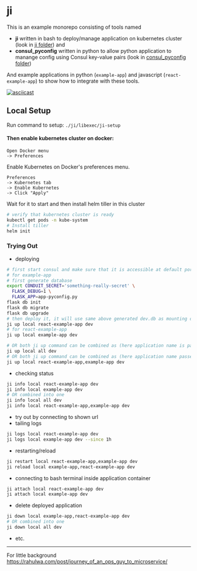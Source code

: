 # ji

This is an example monorepo consisting of tools named
- **ji** written in bash to deploy/manage application on kubernetes cluster (look in [ji folder](./ji)) and
- **consul_pyconfig** written in python to allow python application to manange config using Consul key-value pairs (look in [consul_pyconfig folder](./consul_pyconfig))

And example applications in python (`example-app`) and javascript (`react-example-app`) to show how to integrate with these tools.

[![asciicast](https://asciinema.org/a/255857.svg)](https://asciinema.org/a/255857)

## Local Setup
Run command to setup: `./ji/libexec/ji-setup`
#### Then enable kubernetes cluster on docker:
```
Open Docker menu
-> Preferences
```
Enable Kubernetes on Docker's preferences menu.
```
Preferences
-> Kubernetes tab
-> Enable Kubernetes
-> Click "Apply"
```
Wait for it to start and then install helm tiller in this cluster
```sh
# verify that kubernetes cluster is ready
kubectl get pods -n kube-system
# Install tiller
helm init
```

### Trying Out

- deploying
```sh
# first start consul and make sure that it is accessible at default port 8500
# for example-app
# first generate database
export CONDUIT_SECRET='something-really-secret' \
  FLASK_DEBUG=1 \
  FLASK_APP=app-pyconfig.py
flask db init
flask db migrate
flask db upgrade
# then deploy it, it will use same above generated dev.db as mounting of codebase has been done while deploying to local kubernetes cluster
ji up local react-example-app dev
# for react-example-app
ji up local example-app dev

# OR both ji up command can be combined as (here application name is passed from .ji-all-component file's content)
ji up local all dev
# OR both ji up command can be combined as (here application name passed as comma separated)
ji up local react-example-app,example-app dev
```
- checking status
```sh
ji info local react-example-app dev
ji info local example-app dev
# OR combined into one
ji info local all dev
ji info local react-example-app,example-app dev
```
- try out by connecting to shown url
- tailing logs
```sh
ji logs local react-example-app dev
ji logs local example-app dev --since 1h
```
- restarting/reload
```sh
ji restart local react-example-app,example-app dev
ji reload local example-app,react-example-app dev
```
- connecting to bash terminal inside application container
```sh
ji attach local react-example-app dev
ji attach local example-app dev
```
- delete deployed application
```sh
ji down local example-app,react-example-app dev
# OR combined into one
ji down local all dev
```
- etc.

---
For little background https://rahulwa.com/post/journey_of_an_ops_guy_to_microservice/